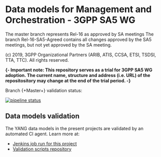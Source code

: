 # Data models for Management and Orchestration - 3GPP SA5 WG

The master branch represents Rel-16 as approved by SA meetings
The branch Rel-16-SA5-Agreed contains all changes approved by the SA5 meetings, but not yet approved by the SA meeting.



(c) 2019, 3GPP Organizational Partners (ARIB, ATIS, CCSA, ETSI, TSDSI, TTA, TTC). 
All rights reserved.

**{- Important note: This repository serves as a trial for 3GPP SA5 WG adoption. The current name, structure and address (i.e. URL) of the repositository may change at the end of the trial period. -}**

Branch {+Master+} validation status:

[![pipeline status](https://forge.3gpp.org/rep/SA5/data-models/badges/master/pipeline.svg)](https://forge.3gpp.org/rep/SA5/data-models/commits/master)

## Data models validation

The YANG data models in the present projects are validated by an automated CI agent. Learn more at:

* [Jenkins job run for this project](https://forge.3gpp.org/jenkins/view/SA5/)
* [Validation scripts repository](https://forge.3gpp.org/rep/tools/3gpp-scripts)